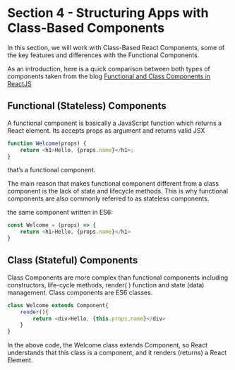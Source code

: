 # Section 4 - Structuring Apps with Class-Based Components

In this section, we will work with Class-Based React Components, some of the key features and differences with the Functional Components.

As an introduction, here is a quick comparison between both types of components taken from the blog [Functional and Class Components in ReactJS](https://jsonworld.com/blog/functional-and-class-components-in-reactjs)

## Functional (Stateless) Components
A functional component is basically a JavaScript function which returns a React element. Its accepts props as argument and returns valid JSX
```Javascript
function Welcome(props) {
    return <h1>Hello, {props.name}</h1>;
}
```
that’s a functional component.

The main reason that makes functional component different from a class component is the lack of state and lifecycle methods. This is why functional components are also commonly referred to as stateless components.

the same component written in ES6:
```Javascript
const Welcome = (props) => {
    return <h1>Hello, {props.name}</h1>
}
```

## Class (Stateful) Components
Class Components are more complex than functional components including constructors, life-cycle methods, render( ) function and state (data) management. Class components are ES6 classes.
```Javascript
class Welcome extends Component{
    render(){
        return <div>Hello, {this.props.name}</div>
    }
}
```
In the above code, the Welcome class extends Component, so React understands that this class is a component, and it renders (returns) a React Element.